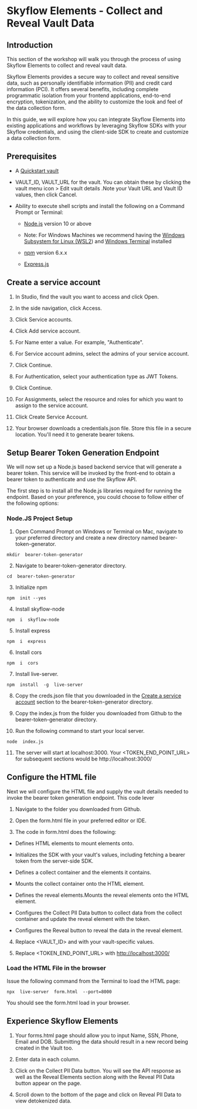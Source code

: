 # Skyflow Elements - Collect and Reveal Vault Data

## Introduction

This section of the workshop will walk you through the process of using Skyflow Elements to collect and reveal vault data.


Skyflow Elements provides a secure way to collect and reveal sensitive data, such as personally identifiable information (PII) and credit card information (PCI). It offers several benefits, including complete programmatic isolation from your frontend applications, end-to-end encryption, tokenization, and the ability to customize the look and feel of the data collection form.

  
In this guide, we will explore how you can integrate Skyflow Elements into existing applications and workflows by leveraging Skyflow SDKs with your Skyflow credentials, and using the client-side SDK to create and customize a data collection form.

## Prerequisites

  

-   A [Quickstart vault](https://docs.skyflow.com/create-a-vault/)
    
-   VAULT_ID, VAULT_URL for the vault. You can obtain these by clicking the vault menu icon > Edit vault details .Note your Vault URL and Vault ID values, then click Cancel.
    
-   Ability to execute shell scripts and install the following on a Command Prompt or Terminal:
    

    -   [Node.js](https://nodejs.org/en/) version 10 or above
    

    -   Note: For Windows Machines we recommend having the [Windows Subsystem for Linux (WSL2](https://learn.microsoft.com/en-us/windows/dev-environment/javascript/nodejs-on-wsl#install-wsl-2)) and [Windows Terminal](https://learn.microsoft.com/en-us/windows/dev-environment/javascript/nodejs-on-wsl#install-windows-terminal-optional) installed
    

    -   [npm](https://docs.npmjs.com/downloading-and-installing-node-js-and-npm) version 6.x.x
    
    -   [Express.js](http://expressjs.com/en/starter/hello-world.html)
    

## Create a service account

1. In Studio, find the vault you want to access and click Open.

2. In the side navigation, click Access.

3. Click Service accounts.

4. Click Add service account.

5. For Name enter a value. For example, "Authenticate".

6. For Service account admins, select the admins of your service account.

7. Click Continue.

8. For Authentication, select your authentication type as JWT Tokens.

9. Click Continue.

10. For Assignments, select the resource and roles for which you want to assign to the service account.

11. Click Create Service Account.

12. Your browser downloads a credentials.json file. Store this file in a secure location. You'll need it to generate bearer tokens.


    

## Setup Bearer Token Generation Endpoint

  

We will now set up a Node.js based backend service that will generate a bearer token. This service will be invoked by the front-end to obtain a bearer token to authenticate and use the Skyflow API.

  

The first step is to install all the Node.js libraries required for running the endpoint. Based on your preference, you could choose to follow either of the following options:

  

### Node.JS Project Setup

  

1.  Open Command Prompt on Windows or Terminal on Mac, navigate to your preferred directory and create a new directory named bearer-token-generator.
    
```
mkdir  bearer-token-generator
```
2.  Navigate to bearer-token-generator directory.
```    
cd  bearer-token-generator
```
3.  Initialize npm
```    
npm  init --yes
```
4.  Install skyflow-node
```    
npm  i  skyflow-node
```
5.  Install express
```    
npm  i  express
```
6.  Install cors
```    
npm  i  cors
```
7.  Install live-server.
```    
npm  install  -g  live-server
```
8.  Copy the creds.json file that you downloaded in the [Create a service account](https://docs.skyflow.com/api-authentication/#create-a-service-account) section to the bearer-token-generator directory.
    
9.  Copy the index.js from the folder you downloaded from Github to the bearer-token-generator directory.
    
10.  Run the following command to start your local server.
```    
node  index.js
```
11.  The server will start at localhost:3000. Your <TOKEN_END_POINT_URL> for subsequent sections would be http://localhost:3000/
    

## Configure the HTML file

Next we will configure the HTML file and supply the vault details needed to invoke the bearer token generation endpoint. This code lever
  

1.  Navigate to the folder you downloaded from Github.
    
2.  Open the form.html file in your preferred editor or IDE.
    
3.  The code in form.html does the following:
    

-   Defines HTML elements to mount elements onto.
    
-   Initializes the SDK with your vault's values, including fetching a bearer token from the server-side SDK.
    
-   Defines a collect container and the elements it contains.
    
-   Mounts the collect container onto the HTML element.
    
-   Defines the reveal elements.Mounts the reveal elements onto the HTML element.
    
-   Configures the Collect PII Data button to collect data from the collect container and update the reveal element with the token.
    
-   Configures the Reveal button to reveal the data in the reveal element.
    

4.  Replace <VAULT_ID> and <VAULT URL> with your vault-specific values.
    
5.  Replace <TOKEN_END_POINT_URL> with  [http://localhost:3000/](http://localhost:3000/)
    

### Load the HTML File in the browser

Issue the following command from the Terminal to load the HTML page:
```
npx  live-server  form.html  --port=8000
```
  
You should see the form.html load in your browser.

  
## Experience Skyflow Elements


1.  Your forms.html page should allow you to input Name, SSN, Phone, Email and DOB. Submitting the data should result in a new record being created in the Vault too.
  
2.  Enter data in each column.
  
3.  Click on the Collect PII Data button. You will see the API response as well as the Reveal Elements section along with the Reveal PII Data button appear on the page.
  
4.  Scroll down to the bottom of the page and click on Reveal PII Data to view detokenized data.
